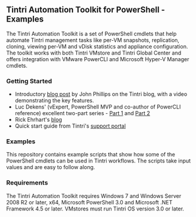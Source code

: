 ## Tintri Automation Toolkit for PowerShell - Examples

The Tintri Automation Toolkit is a set of PowerShell cmdlets that help automate Tintri management tasks like per-VM snapshots, replication, cloning, viewing per-VM and vDisk statistics and appliance configuration. The toolkit works with both Tintri VMstore and Tintri Global Center and offers integration with VMware PowerCLI and Microsoft Hyper-V Manager cmdlets.

### Getting Started

* Introductory [blog post](http://www.tintri.com/blog/2014/08/introducing-tintri-automation-powershell-toolkit) by John Phillips on the Tintri blog, with a video demonstrating the key features.
* Luc Dekens' (vExpert, PowerShell MVP and co-author of PowerCLI reference) excellent two-part series - [Part 1](http://www.lucd.info/2014/08/14/tintri-automation-toolkit-basics-part-1/) and [Part 2](http://www.lucd.info/2014/08/20/tintri-automation-toolkit-vm-protection-and-reporting-part-2/)
* Rick Ehrhart's [blog](https://tintriapiui.wordpress.com/tag/powershell/) 
* Quick start guide from Tintri's [support portal](https://support.tintri.com)

### Examples

This repository contains example scripts that show how some of the PowerShell cmdlets can be used in Tintri workflows. The scripts take input values and are easy to follow along.

### Requirements

The Tintri Automation Toolkit requires Windows 7 and Windows Server 2008 R2 or later, x64, Microsoft PowerShell 3.0 and Microsoft .NET Framework 4.5 or later. VMstores must run Tintri OS version 3.0 or later.